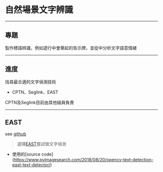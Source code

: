 # 自然場景文字辨識

----
## 專題
製作標語辨識，例如遊行中會舉起的告示牌，並從中分析文字語意情緒

----
## 進度
找尋最合適的文字偵測技術

* CPTN、Seglink、EAST

CPTN及Seglink目前由其他組員負責

----
## EAST
see [github](https://github.com/argman/EAST)

> 選擇[EAST](http://openaccess.thecvf.com/content_cvpr_2017/papers/Zhou_EAST_An_Efficient_CVPR_2017_paper.pdf)嘗試做文字偵測
* 使用的[source  code] (https://www.pyimagesearch.com/2018/08/20/opencv-text-detection-east-text-detector/) 

